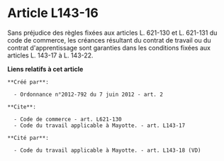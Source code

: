 # Article L143-16

Sans préjudice des règles fixées aux articles L. 621-130 et L. 621-131 du code de commerce, les créances résultant du contrat
de travail ou du contrat d'apprentissage sont garanties dans les conditions fixées aux articles L. 143-17 à L. 143-22.

**Liens relatifs à cet article**

	**Créé par**:

	  - Ordonnance n°2012-792 du 7 juin 2012 - art. 2

	**Cite**:

	  - Code de commerce - art. L621-130
	  - Code du travail applicable à Mayotte. - art. L143-17

	**Cité par**:

	  - Code du travail applicable à Mayotte. - art. L143-18 (VD)
